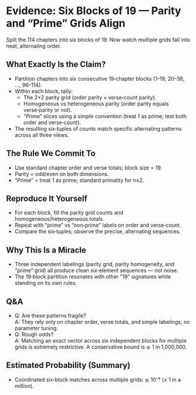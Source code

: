 # Evidence: Six Blocks of 19 — Parity and “Prime” Grids Align

Split the 114 chapters into six blocks of 19. Now watch multiple grids fall into neat, alternating order.

## What Exactly Is the Claim?
- Partition chapters into six consecutive 19‑chapter blocks (1–19, 20–38, …, 96–114).
- Within each block, tally:
  - The 2×2 parity grid (order parity × verse‑count parity).
  - Homogeneous vs heterogeneous parity (order parity equals verse‑parity or not).
  - “Prime” slices using a simple convention (treat 1 as prime; test both order and verse‑count).
- The resulting six‑tuples of counts match specific alternating patterns across all three views.

## The Rule We Commit To
- Use standard chapter order and verse totals; block size = 19.
- Parity = odd/even on both dimensions.
- “Prime” = treat 1 as prime; standard primality for n≥2.

## Reproduce It Yourself
- For each block, fill the parity grid counts and homogeneous/heterogeneous totals.
- Repeat with “prime” vs “non‑prime” labels on order and verse‑count.
- Compare the six‑tuples; observe the precise, alternating sequences.

## Why This Is a Miracle
- Three independent labelings (parity grid, parity homogeneity, and “prime” grid) all produce clean six‑element sequences — not noise.
- The 19‑block partition resonates with other “19” signatures while standing on its own rules.

## Q&A
- Q: Are these patterns fragile?  
  A: They rely only on chapter order, verse totals, and simple labelings; no parameter tuning.
- Q: Rough odds?  
  A: Matching an exact vector across six independent blocks for multiple grids is extremely restrictive. A conservative bound is ≲ 1 in 1,000,000.

## Estimated Probability (Summary)
- Coordinated six‑block matches across multiple grids: ≲ 10⁻⁶ (≤ 1 in a million).
